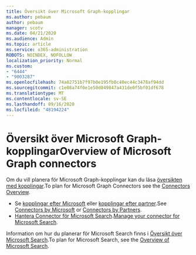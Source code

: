 ```yaml
---
title: Översikt över Microsoft Graph-kopplingar
ms.author: pebaum
author: pebaum
manager: scotv
ms.date: 04/21/2020
ms.audience: Admin
ms.topic: article
ms.service: o365-administration
ROBOTS: NOINDEX, NOFOLLOW
localization_priority: Normal
ms.custom:
- "6444"
- "9003287"
ms.openlocfilehash: 74a82751b7f97b0e195fb0c40ec44c3478af94dd
ms.sourcegitcommit: c1e08a74f0e1e50d049847a431de0f5bf01df678
ms.translationtype: MT
ms.contentlocale: sv-SE
ms.lasthandoff: 09/16/2020
ms.locfileid: "48194224"
---
```

# <a name="overview-of-microsoft-graph-connectors"></a><span data-ttu-id="c40f0-102">Översikt över Microsoft Graph-kopplingar</span><span class="sxs-lookup"><span data-stu-id="c40f0-102">Overview of Microsoft Graph connectors</span></span>

<span data-ttu-id="c40f0-103">Om du vill planera för Microsoft Graph-kopplingar kan du läsa  [översikten med kopplingar](https://docs.microsoft.com/microsoftsearch/connectors-overview).</span><span class="sxs-lookup"><span data-stu-id="c40f0-103">To plan for Microsoft Graph Connectors see the  [Connectors Overview](https://docs.microsoft.com/microsoftsearch/connectors-overview).</span></span>

- <span data-ttu-id="c40f0-104">Se [kopplingar efter Microsoft](https://docs.microsoft.com/microsoftsearch/connectors-gallery#Microsoft) eller  [kopplingar efter partner](https://docs.microsoft.com/microsoftsearch/connectors-gallery#Partners).</span><span class="sxs-lookup"><span data-stu-id="c40f0-104">See [Connectors by Microsoft](https://docs.microsoft.com/microsoftsearch/connectors-gallery#Microsoft) or  [Connectors by Partners](https://docs.microsoft.com/microsoftsearch/connectors-gallery#Partners).</span></span>
- <span data-ttu-id="c40f0-105">[Hantera Connector för Microsoft Search](https://docs.microsoft.com/microsoftsearch/manage-connector).</span><span class="sxs-lookup"><span data-stu-id="c40f0-105">[Manage your connector for Microsoft Search](https://docs.microsoft.com/microsoftsearch/manage-connector).</span></span>

<span data-ttu-id="c40f0-106">Information om hur du planerar för Microsoft Search finns i  [Översikt över Microsoft Search](https://docs.microsoft.com/microsoftsearch/overview-microsoft-search).</span><span class="sxs-lookup"><span data-stu-id="c40f0-106">To plan for Microsoft Search, see the  [Overview of Microsoft Search](https://docs.microsoft.com/microsoftsearch/overview-microsoft-search).</span></span>
